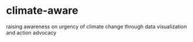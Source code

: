 # climate-aware
 raising awareness on urgency of climate change through data visualization and action advocacy
